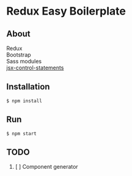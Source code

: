 # Redux Easy Boilerplate

## About
Redux<br />
Bootstrap<br />
Sass modules<br />
[jsx-control-statements](https://github.com/valtech-au/jsx-control-statements)

## Installation
```
$ npm install
```

## Run
```
$ npm start
```

## TODO
1. [ ] Component generator
